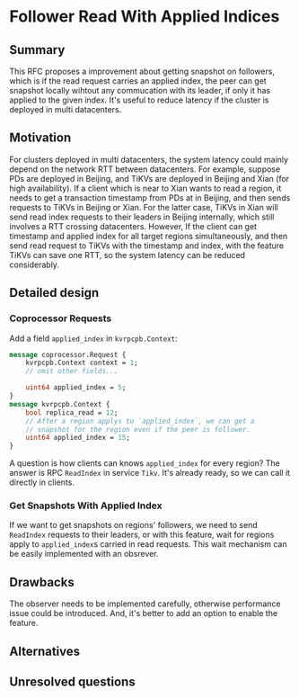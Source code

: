 # Follower Read With Applied Indices

## Summary

This RFC proposes a improvement about getting snapshot on followers, which is
if the read request carries an applied index, the peer can get snapshot locally
wihtout any commucation with its leader, if only it has applied to the given
index. It's useful to reduce latency if the cluster is deployed in multi
datacenters.

## Motivation

For clusters deployed in multi datacenters, the system latency could mainly
depend on the network RTT between datacenters. For example, suppose PDs are
deployed in Beijing, and TiKVs are deployed in Beijing and Xian (for high
availability). If a client which is near to Xian wants to read a region, it
needs to get a transaction timestamp from PDs at in Beijing, and then sends
requests to TiKVs in Beijing or Xian. For the latter case, TiKVs in Xian will
send read index requests to their leaders in Beijing internally, which still
involves a RTT crossing datacenters. However, If the client can get timestamp
and applied index for all target regions simultaneously, and then send read
request to TiKVs with the timestamp and index, with the feature TiKVs can save
one RTT, so the system latency can be reduced considerably.

## Detailed design

### Coprocessor Requests

Add a field `applied_index` in `kvrpcpb.Context`:

```protobuf
message coprocessor.Request {
    kvrpcpb.Context context = 1;
    // omit other fields...

    uint64 applied_index = 5;
}
message kvrpcpb.Context {
    bool replica_read = 12;
    // After a region applys to `applied_index`, we can get a
    // snapshot for the region even if the peer is follower.
    uint64 applied_index = 15;
}
```

A question is how clients can knows `applied_index` for every region? The
answer is RPC `ReadIndex` in service `Tikv`. It's already ready, so we can
call it directly in clients.

### Get Snapshots With Applied Index

If we want to get snapshots on regions' followers, we need to send `ReadIndex`
requests to their leaders, or with this feature, wait for regions apply to
`applied_index`s carried in read requests. This wait mechanism can be easily
implemented with an obsrever.

## Drawbacks

The observer needs to be implemented carefully, otherwise performance issue
could be introduced. And, it's better to add an option to enable the feature.

## Alternatives

## Unresolved questions
